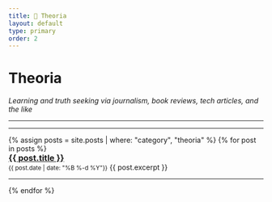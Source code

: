 ```yaml
---
title: 📖 Theoria
layout: default
type: primary
order: 2
---
```


# Theoria

*Learning and truth seeking via journalism, book reviews, tech articles, and the like*

***
***

<ul style="padding-left: 0;">
{% assign posts = site.posts | where: "category", "theoria" %}
{% for post in posts %}
    <h3 style="margin : 0"><a href="{{ post.url }}">{{ post.title }}</a></h3>
    <small style="margin : 0">{{ post.date | date: "%B %-d %Y"}}</small>
    <t style="margin : 0">{{ post.excerpt }} </t>
    <hr/>
{% endfor %}
</ul>